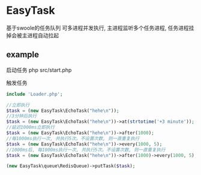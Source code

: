 # EasyTask
基于swoole的任务队列
可多进程并发执行, 主进程监听多个任务进程, 任务进程挂掉会被主进程自动拉起
## example

启动任务 php src/start.php

触发任务
```php
include 'Loader.php';

//立即执行
$task = (new EasyTask\EchoTask("hehe\n"));
//3分钟后执行
$task = (new EasyTask\EchoTask("hehe\n"))->at(strtotime('+3 minute'));
//延迟1000ms立即执行
$task = (new EasyTask\EchoTask("hehe\n"))->after(1000);
//每1000ms执行一次, 共执行5次。不设置次数, 则一直重复执行
$task = (new EasyTask\EchoTask("hehe\n"))->every(1000, 5);
//1000ms后, 每1000ms执行一次, 共执行5次。不设置次数, 则一直重复执行
$task = (new EasyTask\EchoTask("hehe\n"))->after(1000)->every(1000, 5);

(new EasyTask\queue\RedisQueue)->putTask($task);
```